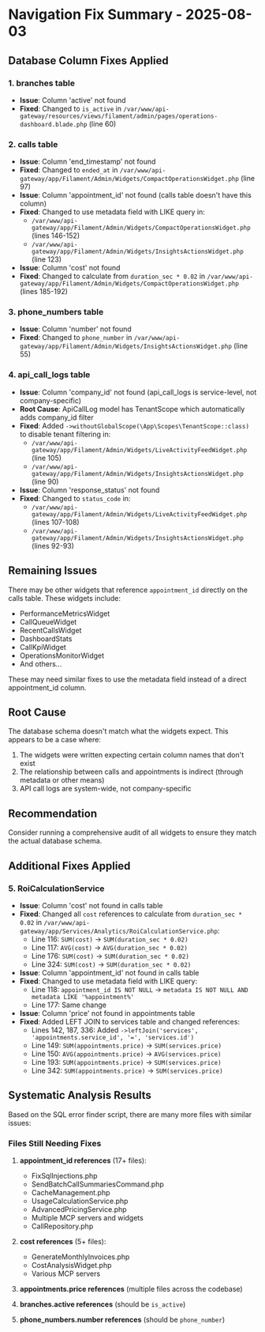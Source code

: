 # Navigation Fix Summary - 2025-08-03

## Database Column Fixes Applied

### 1. branches table
- **Issue**: Column 'active' not found
- **Fixed**: Changed to `is_active` in `/var/www/api-gateway/resources/views/filament/admin/pages/operations-dashboard.blade.php` (line 60)

### 2. calls table  
- **Issue**: Column 'end_timestamp' not found
- **Fixed**: Changed to `ended_at` in `/var/www/api-gateway/app/Filament/Admin/Widgets/CompactOperationsWidget.php` (line 97)
- **Issue**: Column 'appointment_id' not found (calls table doesn't have this column)
- **Fixed**: Changed to use metadata field with LIKE query in:
  - `/var/www/api-gateway/app/Filament/Admin/Widgets/CompactOperationsWidget.php` (lines 146-152)
  - `/var/www/api-gateway/app/Filament/Admin/Widgets/InsightsActionsWidget.php` (line 123)
- **Issue**: Column 'cost' not found
- **Fixed**: Changed to calculate from `duration_sec * 0.02` in `/var/www/api-gateway/app/Filament/Admin/Widgets/CompactOperationsWidget.php` (lines 185-192)

### 3. phone_numbers table
- **Issue**: Column 'number' not found  
- **Fixed**: Changed to `phone_number` in `/var/www/api-gateway/app/Filament/Admin/Widgets/InsightsActionsWidget.php` (line 55)

### 4. api_call_logs table
- **Issue**: Column 'company_id' not found (api_call_logs is service-level, not company-specific)
- **Root Cause**: ApiCallLog model has TenantScope which automatically adds company_id filter
- **Fixed**: Added `->withoutGlobalScope(\App\Scopes\TenantScope::class)` to disable tenant filtering in:
  - `/var/www/api-gateway/app/Filament/Admin/Widgets/LiveActivityFeedWidget.php` (line 105)
  - `/var/www/api-gateway/app/Filament/Admin/Widgets/InsightsActionsWidget.php` (line 90)
- **Issue**: Column 'response_status' not found
- **Fixed**: Changed to `status_code` in:
  - `/var/www/api-gateway/app/Filament/Admin/Widgets/LiveActivityFeedWidget.php` (lines 107-108)
  - `/var/www/api-gateway/app/Filament/Admin/Widgets/InsightsActionsWidget.php` (lines 92-93)

## Remaining Issues

There may be other widgets that reference `appointment_id` directly on the calls table. These widgets include:
- PerformanceMetricsWidget
- CallQueueWidget  
- RecentCallsWidget
- DashboardStats
- CallKpiWidget
- OperationsMonitorWidget
- And others...

These may need similar fixes to use the metadata field instead of a direct appointment_id column.

## Root Cause

The database schema doesn't match what the widgets expect. This appears to be a case where:
1. The widgets were written expecting certain column names that don't exist
2. The relationship between calls and appointments is indirect (through metadata or other means)
3. API call logs are system-wide, not company-specific

## Recommendation

Consider running a comprehensive audit of all widgets to ensure they match the actual database schema.

## Additional Fixes Applied

### 5. RoiCalculationService
- **Issue**: Column 'cost' not found in calls table
- **Fixed**: Changed all `cost` references to calculate from `duration_sec * 0.02` in `/var/www/api-gateway/app/Services/Analytics/RoiCalculationService.php`:
  - Line 116: `SUM(cost)` → `SUM(duration_sec * 0.02)`
  - Line 117: `AVG(cost)` → `AVG(duration_sec * 0.02)`
  - Line 176: `SUM(cost)` → `SUM(duration_sec * 0.02)`
  - Line 324: `SUM(cost)` → `SUM(duration_sec * 0.02)`
- **Issue**: Column 'appointment_id' not found in calls table
- **Fixed**: Changed to use metadata field with LIKE query:
  - Line 118: `appointment_id IS NOT NULL` → `metadata IS NOT NULL AND metadata LIKE '%appointment%'`
  - Line 177: Same change
- **Issue**: Column 'price' not found in appointments table
- **Fixed**: Added LEFT JOIN to services table and changed references:
  - Lines 142, 187, 336: Added `->leftJoin('services', 'appointments.service_id', '=', 'services.id')`
  - Line 149: `SUM(appointments.price)` → `SUM(services.price)`
  - Line 150: `AVG(appointments.price)` → `AVG(services.price)`
  - Line 193: `SUM(appointments.price)` → `SUM(services.price)`
  - Line 342: `SUM(appointments.price)` → `SUM(services.price)`

## Systematic Analysis Results

Based on the SQL error finder script, there are many more files with similar issues:

### Files Still Needing Fixes

1. **appointment_id references** (17+ files):
   - FixSqlInjections.php
   - SendBatchCallSummariesCommand.php
   - CacheManagement.php
   - UsageCalculationService.php
   - AdvancedPricingService.php
   - Multiple MCP servers and widgets
   - CallRepository.php

2. **cost references** (5+ files):
   - GenerateMonthlyInvoices.php
   - CostAnalysisWidget.php
   - Various MCP servers

3. **appointments.price references** (multiple files across the codebase)

4. **branches.active references** (should be `is_active`)

5. **phone_numbers.number references** (should be `phone_number`)
